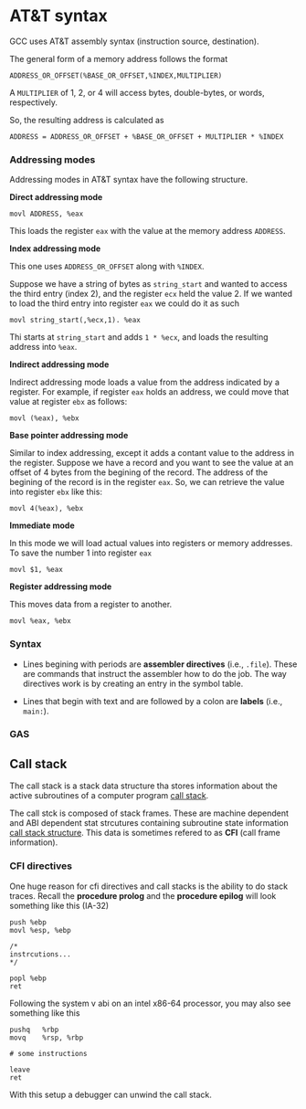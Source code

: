 # AT&T syntax

GCC uses AT&T assembly syntax (instruction source, destination).


The general form of a memory address follows the format
```
ADDRESS_OR_OFFSET(%BASE_OR_OFFSET,%INDEX,MULTIPLIER)
```

A `MULTIPLIER` of 1, 2, or 4 will access bytes, double-bytes, or words,
respectively.

So, the resulting address is calculated as
```
ADDRESS = ADDRESS_OR_OFFSET + %BASE_OR_OFFSET + MULTIPLIER * %INDEX
```


### Addressing modes
Addressing modes in AT&T syntax have the following structure.

**Direct addressing mode**

```assembly
movl ADDRESS, %eax
```
This loads the register `eax` with the value at the memory address `ADDRESS`.



**Index addressing mode**

This one uses `ADDRESS_OR_OFFSET` along with `%INDEX`.

Suppose we have a string of bytes as `string_start` and wanted to access the
third entry (index 2), and the register `ecx` held the value 2. 
If we wanted to load the third entry into register `eax` we could do it as such
```assembly
movl string_start(,%ecx,1). %eax
```
Thi starts at `string_start` and adds `1 * %ecx`, and loads the resulting
address into `%eax`.


**Indirect addressing mode**

Indirect addressing mode loads a value from the address indicated by a
register. For example, if register `eax` holds an address, we could move that
value at register `ebx` as follows:
```assembly
movl (%eax), %ebx
```



**Base pointer addressing mode**

Similar to index addressing, except it adds a contant value to the address in
the register.
Suppose we have a record and you want to see the value at an offset of 4 bytes
from the begining of the record. The address of the begining of the record is
in the register `eax`. So, we can retrieve the value into register `ebx` like
this:
```assembly
movl 4(%eax), %ebx
```


**Immediate mode**

In this mode we will load actual values into registers or memory addresses.
To save the number 1 into register `eax`
```assembly
movl $1, %eax
```


**Register addressing mode**

This moves data from a register to another.
```assembly
movl %eax, %ebx
```

### Syntax

* Lines begining with periods are **assembler directives** (i.e., `.file`).
These are commands that instruct the assembler how to do the job.
The way directives work is by creating an entry in the symbol table.

* Lines that begin with text and are followed by a colon are **labels** 
(i.e., `main:`).






### GAS

## Call stack

The call stack is a stack data structure tha stores information about the
active subroutines of a computer program 
[call stack](https://en.wikipedia.org/wiki/Call_stack).

The call stck is composed of stack frames. 
These are machine dependent and ABI dependent stat strcutures containing
subroutine state information 
[call stack structure](https://en.wikipedia.org/wiki/Call_stack#Structure).
This data is sometimes refered to as **CFI** (call frame information).


### CFI directives

One huge reason for cfi directives and call stacks is the ability to do stack
traces. 
Recall the **procedure prolog** and the **procedure epilog** will look
something like this (IA-32)
```assembly
push %ebp
movl %esp, %ebp

/*
instrcutions...
*/

popl %ebp
ret
```

Following the system v abi on an intel x86-64 processor, you may also see something like this
```assembly
pushq   %rbp
movq    %rsp, %rbp

# some instructions

leave
ret
```

With this setup a debugger can unwind the call stack.

